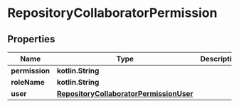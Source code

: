 
# RepositoryCollaboratorPermission

## Properties
Name | Type | Description | Notes
------------ | ------------- | ------------- | -------------
**permission** | **kotlin.String** |  | 
**roleName** | **kotlin.String** |  | 
**user** | [**RepositoryCollaboratorPermissionUser**](RepositoryCollaboratorPermissionUser.md) |  | 



